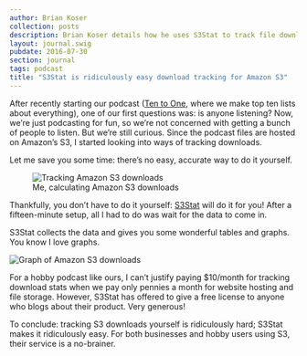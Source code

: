 ```yaml
---
author: Brian Koser
collection: posts
description: Brian Koser details how he uses S3Stat to track file downloads from Amazon S3.
layout: journal.swig
pubdate: 2016-07-30
section: journal
tags: podcast
title: "S3Stat is ridiculously easy download tracking for Amazon S3"
---
```


After recently starting our podcast ([Ten to One](http://tto.koser.us), where we make top ten lists about everything), one of our first questions was: is anyone listening? Now, we’re just podcasting for fun, so we’re not concerned with getting a bunch of people to listen. But we’re still curious. Since the podcast files are hosted on Amazon’s S3, I started looking into ways of tracking downloads.

Let me save you some time: there’s no easy, accurate way to do it yourself.

<figure>
    <img src="/img/journal/oldbookillustrations-rudder-fatum.jpg" alt="Tracking Amazon S3 downloads">
    <figcaption>Me, calculating Amazon S3 downloads</figcaption>
</figure>

Thankfully, you don’t have to do it yourself: [S3Stat](https://www.s3stat.com/) will do it for you! After a fifteen-minute setup, all I had to do was wait for the data to come in.

S3Stat collects the data and gives you some wonderful tables and graphs. You know I love graphs.

<img src="/img/journal/s3stat-graph.png" alt="Graph of Amazon S3 downloads">

For a hobby podcast like ours, I can’t justify paying $10/month for tracking download stats when we pay only pennies a month for website hosting and file storage. However, S3Stat has offered to give a free license to anyone who blogs about their product. Very generous!

To conclude: tracking S3 downloads yourself is ridiculously hard; S3Stat makes it ridiculously easy. For both businesses and hobby users using S3, their service is a no-brainer.